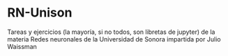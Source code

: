 # RN-Unison
Tareas y ejercicios (la mayoría, si no todos, son libretas de jupyter) de la materia Redes neuronales de la Universidad de Sonora impartida por Julio Waissman 
